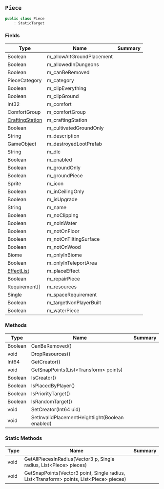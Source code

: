 ## `Piece`

```csharp
public class Piece
    : StaticTarget

```

### Fields

| Type | Name | Summary | 
| --- | --- | --- | 
| Boolean | m_allowAltGroundPlacement |  | 
| Boolean | m_allowedInDungeons |  | 
| Boolean | m_canBeRemoved |  | 
| PieceCategory | m_category |  | 
| Boolean | m_clipEverything |  | 
| Boolean | m_clipGround |  | 
| Int32 | m_comfort |  | 
| ComfortGroup | m_comfortGroup |  | 
| [CraftingStation](./CraftingStation.md) | m_craftingStation |  | 
| Boolean | m_cultivatedGroundOnly |  | 
| String | m_description |  | 
| GameObject | m_destroyedLootPrefab |  | 
| String | m_dlc |  | 
| Boolean | m_enabled |  | 
| Boolean | m_groundOnly |  | 
| Boolean | m_groundPiece |  | 
| Sprite | m_icon |  | 
| Boolean | m_inCeilingOnly |  | 
| Boolean | m_isUpgrade |  | 
| String | m_name |  | 
| Boolean | m_noClipping |  | 
| Boolean | m_noInWater |  | 
| Boolean | m_notOnFloor |  | 
| Boolean | m_notOnTiltingSurface |  | 
| Boolean | m_notOnWood |  | 
| Biome | m_onlyInBiome |  | 
| Boolean | m_onlyInTeleportArea |  | 
| [EffectList](./EffectList.md) | m_placeEffect |  | 
| Boolean | m_repairPiece |  | 
| Requirement[] | m_resources |  | 
| Single | m_spaceRequirement |  | 
| Boolean | m_targetNonPlayerBuilt |  | 
| Boolean | m_waterPiece |  | 


### Methods

| Type | Name | Summary | 
| --- | --- | --- | 
| Boolean | CanBeRemoved() |  | 
| void | DropResources() |  | 
| Int64 | GetCreator() |  | 
| void | GetSnapPoints(List&lt;Transform&gt; points) |  | 
| Boolean | IsCreator() |  | 
| Boolean | IsPlacedByPlayer() |  | 
| Boolean | IsPriorityTarget() |  | 
| Boolean | IsRandomTarget() |  | 
| void | SetCreator(Int64 uid) |  | 
| void | SetInvalidPlacementHeightlight(Boolean enabled) |  | 


### Static Methods

| Type | Name | Summary | 
| --- | --- | --- | 
| void | GetAllPiecesInRadius(Vector3 p, Single radius, List&lt;Piece&gt; pieces) |  | 
| void | GetSnapPoints(Vector3 point, Single radius, List&lt;Transform&gt; points, List&lt;Piece&gt; pieces) |  | 



